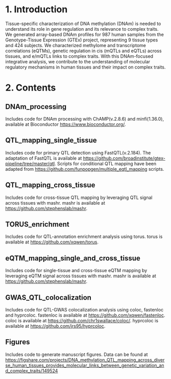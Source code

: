# 1. Introduction
Tissue-specific characterization of DNA methylation (DNAm) is needed to understand its role in gene regulation and its relevance to complex traits. We generated array-based DNAm profiles for 987 human samples from the Genotype-Tissue Expression (GTEx) project, representing 9 tissue types and 424 subjects. We characterized methylome and transcriptome correlations (eQTMs), genetic regulation in cis (mQTLs and eQTLs) across tissues, and e/mQTLs links to complex traits. With this DNAm-focused integrative analysis, we contribute to the understanding of molecular regulatory mechanisms in human tissues and their impact on complex traits.


# 2. Contents

## DNAm_processing
Includes code for DNAm processing with ChAMP(v.2.8.6) and minfi(1.36.0), available at Bioconductor https://www.bioconductor.org/.  

## QTL_mapping_single_tissue
Includes code for primary QTL detection using FastQTL(v.2.184). The adaptation of FastQTL is available at https://github.com/broadinstitute/gtex-pipeline/tree/master/qtl. Scripts for conditional QTL mapping have been adapted from https://github.com/funpopgen/multiple_eqtl_mapping scripts.

## QTL_mapping_cross_tissue
Includes code for cross-tissue QTL mapping by leveraging QTL signal across tissues with mashr. mashr is available at https://github.com/stephenslab/mashr.  

## TORUS_enrichment
Includes code for QTL-annotation enrichment analysis using torus. torus is available at https://github.com/xqwen/torus.

## eQTM_mapping_single_and_cross_tissue
Includes code for single-tissue and cross-tissue eQTM mapping by leveraging eQTM signal across tissues with mashr. mashr is available at https://github.com/stephenslab/mashr.

## GWAS_QTL_colocalization
Includes code for QTL-GWAS colocalization analysis using coloc, fastenloc and hyprcoloc. fastenloc is available at https://github.com/xqwen/fastenloc. coloc is available at https://github.com/chr1swallace/coloc/. hyprcoloc is available at https://github.com/jrs95/hyprcoloc.

## Figures
Includes code to generate manuscript figures. Data can be found at https://figshare.com/projects/DNA_methylation_QTL_mapping_across_diverse_human_tissues_provides_molecular_links_between_genetic_variation_and_complex_traits/149524

